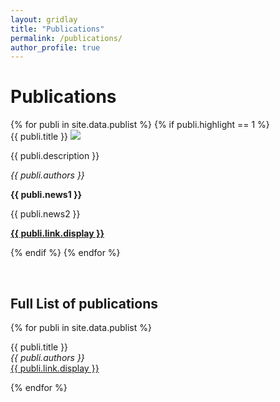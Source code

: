 ```yaml
---
layout: gridlay
title: "Publications"
permalink: /publications/
author_profile: true
---
```


# Publications

<div class="row row-cols-1 row-cols-xl-2">
{% for publi in site.data.publist %}
{% if publi.highlight == 1 %}

<div class="col mb-4">

 <div class="card h-100 d-flex flex-column justify-content-between bg-light" >
  <div class="card-body clearfix">
  <pubtit class="card-title">{{ publi.title }}</pubtit>
  <img src="{{ site.url }}{{ site.baseurl }}/images/{{ publi.image }}" class="img-fluid float-left w-33 d-inline-block"/>
  <p class="card-text">{{ publi.description }}</p>
  <p class="card-text"><em>{{ publi.authors }}</em></p>
  <p class="card-text text-danger"><strong> {{ publi.news1 }}</strong></p>
  <p class="card-text"> {{ publi.news2 }}</p>
  </div>
  <div class="card-footer px-0 mx-auto text-center w-100">
  <p class="card-link text-nowrap"><strong><a href="{{ publi.link.url }}">{{ publi.link.display }}</a></strong></p>
  </div>
 </div>
</div>

{% endif %}
{% endfor %}
</div>

<p> &nbsp; </p>

## Full List of publications

{% for publi in site.data.publist %}

  {{ publi.title }} <br />
  <em>{{ publi.authors }} </em><br /><a href="{{ publi.link.url }}">{{ publi.link.display }}</a>

{% endfor %}
